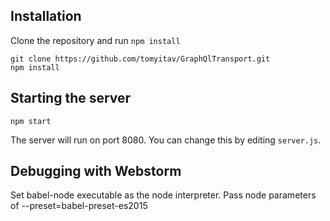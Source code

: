 

## Installation

Clone the repository and run `npm install`

```
git clone https://github.com/tomyitav/GraphQlTransport.git
npm install
```

## Starting the server

```
npm start
```

The server will run on port 8080. You can change this by editing `server.js`.

## Debugging with Webstorm

Set babel-node executable as the node interpreter.
Pass node parameters of --preset=babel-preset-es2015
